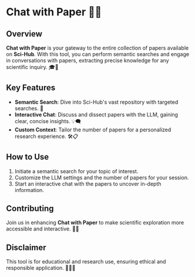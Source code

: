 # Chat with Paper 📄💬

## Overview
**Chat with Paper** is your gateway to the entire collection of papers available on **Sci-Hub**. With this tool, you can perform semantic searches and engage in conversations with papers, extracting precise knowledge for any scientific inquiry. 🎓🔬

## Key Features
- **Semantic Search**: Dive into Sci-Hub's vast repository with targeted searches. 🎯
- **Interactive Chat**: Discuss and dissect papers with the LLM, gaining clear, concise insights. 💡🗨️
- **Custom Context**: Tailor the number of papers for a personalized research experience. 🛠️📋

## How to Use
1. Initiate a semantic search for your topic of interest.
2. Customize the LLM settings and the number of papers for your session.
3. Start an interactive chat with the papers to uncover in-depth information.

## Contributing
Join us in enhancing **Chat with Paper** to make scientific exploration more accessible and interactive. 🤝🌐

## Disclaimer
This tool is for educational and research use, ensuring ethical and responsible application. 🚫👩‍🏫